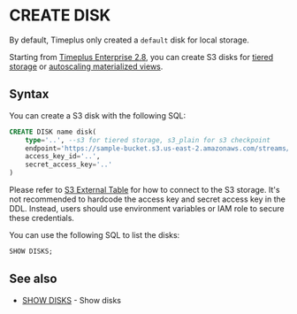 # CREATE DISK
By default, Timeplus only created a `default` disk for local storage.

Starting from [Timeplus Enterprise 2.8](/enterprise-v2.8), you can create S3 disks for [tiered storage](/tiered-storage) or [autoscaling materialized views](/materialized-view#autoscaling_mv).

## Syntax
You can create a S3 disk with the following SQL:

```sql
CREATE DISK name disk(
    type='..', --s3 for tiered storage, s3_plain for s3 checkpoint
    endpoint='https://sample-bucket.s3.us-east-2.amazonaws.com/streams/',
    access_key_id='..',
    secret_access_key='..'
)
```

Please refer to [S3 External Table](/s3-sink) for how to connect to the S3 storage. It's not recommended to hardcode the access key and secret access key in the DDL. Instead, users should use environment variables or IAM role to secure these credentials.

You can use the following SQL to list the disks:
```sql
SHOW DISKS;
```
## See also
* [SHOW DISKS](/sql-show-disks) - Show disks
